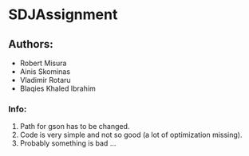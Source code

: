 # SDJAssignment

## Authors:
- Robert Misura
- Ainis Skominas
- Vladimir Rotaru
- Blaqies Khaled Ibrahim

### Info:
1. Path for gson has to be changed.
2. Code is very simple and not so good (a lot of optimization missing).
3. Probably something is bad ...
